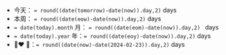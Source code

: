 - 今天： `= round((date(tomorrow)-date(now)).day,2)` days
- 本周： `= round((date(eow)-date(now)).day,2)` days
- `= date(today).month` 月： `= round((date(eom)-date(now)).day,2) ` days
- `= date(today).year` 年：`= round((date(eoy)-date(now)).day,2)` days
- 🌲❤ 🐨：`= round((date(now)-date(2024-02-23)).day,2)` days